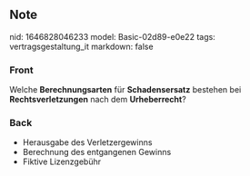 ## Note
nid: 1646828046233
model: Basic-02d89-e0e22
tags: vertragsgestaltung_it
markdown: false

### Front
Welche <b>Berechnungsarten</b> für <b>Schadensersatz</b> bestehen
bei <b>Rechtsverletzungen</b> nach dem <b>Urheberrecht</b>?

### Back
<ul>
  <li>Herausgabe des Verletzergewinns
  <li>Berechnung des entgangenen Gewinns
  <li>Fiktive Lizenzgebühr
</ul>
